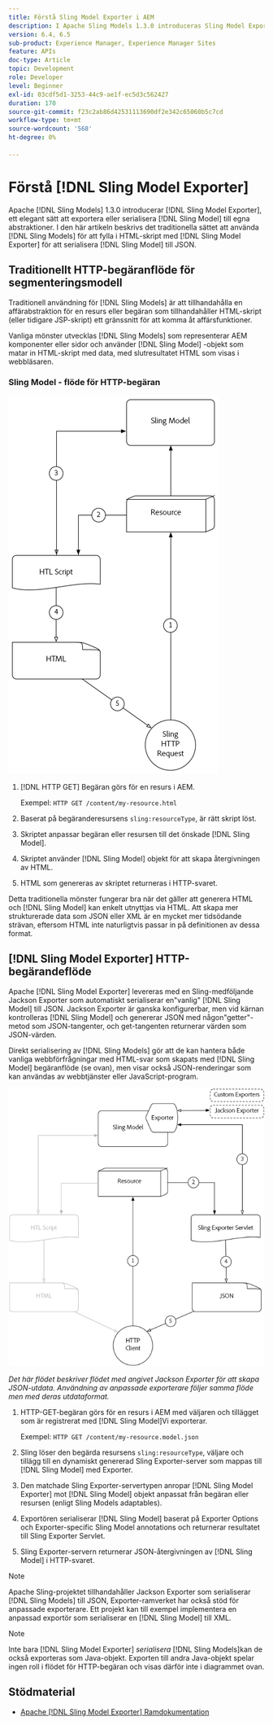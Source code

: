 ```yaml
---
title: Förstå Sling Model Exporter i AEM
description: I Apache Sling Models 1.3.0 introduceras Sling Model Exporter, ett elegant sätt att exportera eller serialisera Sling Model-objekt till anpassade abstraktioner. I den här artikeln beskrivs det traditionella sättet att använda Sling-modeller för att fylla i HTML-skript, med hjälp av Sling Model Exporter-ramverket för att serialisera en Sling-modell till JSON.
version: 6.4, 6.5
sub-product: Experience Manager, Experience Manager Sites
feature: APIs
doc-type: Article
topic: Development
role: Developer
level: Beginner
exl-id: 03cdf5d1-3253-44c9-ae1f-ec5d3c562427
duration: 170
source-git-commit: f23c2ab86d42531113690df2e342c65060b5c7cd
workflow-type: tm+mt
source-wordcount: '568'
ht-degree: 0%

---
```


# Förstå [!DNL Sling Model Exporter]

Apache [!DNL Sling Models] 1.3.0 introducerar [!DNL Sling Model Exporter], ett elegant sätt att exportera eller serialisera [!DNL Sling Model] till egna abstraktioner. I den här artikeln beskrivs det traditionella sättet att använda [!DNL Sling Models] för att fylla i HTML-skript med [!DNL Sling Model Exporter] för att serialisera [!DNL Sling Model] till JSON.

## Traditionellt HTTP-begäranflöde för segmenteringsmodell

Traditionell användning för [!DNL Sling Models] är att tillhandahålla en affärabstraktion för en resurs eller begäran som tillhandahåller HTML-skript (eller tidigare JSP-skript) ett gränssnitt för att komma åt affärsfunktioner.

Vanliga mönster utvecklas [!DNL Sling Models] som representerar AEM komponenter eller sidor och använder [!DNL Sling Model] -objekt som matar in HTML-skript med data, med slutresultatet HTML som visas i webbläsaren.

### Sling Model - flöde för HTTP-begäran

![Förfrågningsflöde för segmenteringsmodell](./assets/understand-sling-model-exporter/sling-model-request-flow.png)

1. [!DNL HTTP GET] Begäran görs för en resurs i AEM.

   Exempel: `HTTP GET /content/my-resource.html`

1. Baserat på begäranderesursens `sling:resourceType`, är rätt skript löst.

1. Skriptet anpassar begäran eller resursen till det önskade [!DNL Sling Model].

1. Skriptet använder [!DNL Sling Model] objekt för att skapa återgivningen av HTML.

1. HTML som genereras av skriptet returneras i HTTP-svaret.

Detta traditionella mönster fungerar bra när det gäller att generera HTML och [!DNL Sling Model] kan enkelt utnyttjas via HTML. Att skapa mer strukturerade data som JSON eller XML är en mycket mer tidsödande strävan, eftersom HTML inte naturligtvis passar in på definitionen av dessa format.

## [!DNL Sling Model Exporter] HTTP-begärandeflöde

Apache [!DNL Sling Model Exporter] levereras med en Sling-medföljande Jackson Exporter som automatiskt serialiserar en&quot;vanlig&quot; [!DNL Sling Model] till JSON. Jackson Exporter är ganska konfigurerbar, men vid kärnan kontrolleras [!DNL Sling Model] och genererar JSON med någon&quot;getter&quot;-metod som JSON-tangenter, och get-tangenten returnerar värden som JSON-värden.

Direkt serialisering av [!DNL Sling Models] gör att de kan hantera både vanliga webbförfrågningar med HTML-svar som skapats med [!DNL Sling Model] begäranflöde (se ovan), men visar också JSON-renderingar som kan användas av webbtjänster eller JavaScript-program.

![Sling Model Exporter - flöde för HTTP-begäran](./assets/understand-sling-model-exporter/sling-model-exporter-request-flow.png)

*Det här flödet beskriver flödet med angivet Jackson Exporter för att skapa JSON-utdata. Användning av anpassade exporterare följer samma flöde men med deras utdataformat.*

1. HTTP-GET-begäran görs för en resurs i AEM med väljaren och tillägget som är registrerat med [!DNL Sling Model]Vi exporterar.

   Exempel: `HTTP GET /content/my-resource.model.json`

1. Sling löser den begärda resursens `sling:resourceType`, väljare och tillägg till en dynamiskt genererad Sling Exporter-server som mappas till [!DNL Sling Model] med Exporter.
1. Den matchade Sling Exporter-servertypen anropar [!DNL Sling Model Exporter] mot [!DNL Sling Model] objekt anpassat från begäran eller resursen (enligt Sling Models adaptables).
1. Exportören serialiserar [!DNL Sling Model] baserat på Exporter Options och Exporter-specific Sling Model annotations och returnerar resultatet till Sling Exporter Servlet.
1. Sling Exporter-servern returnerar JSON-återgivningen av [!DNL Sling Model] i HTTP-svaret.

>[!NOTE]
>
>Apache Sling-projektet tillhandahåller Jackson Exporter som serialiserar [!DNL Sling Models] till JSON, Exporter-ramverket har också stöd för anpassade exporterare. Ett projekt kan till exempel implementera en anpassad exportör som serialiserar en [!DNL Sling Model] till XML.

>[!NOTE]
>
>Inte bara [!DNL Sling Model Exporter] *serialisera* [!DNL Sling Models]kan de också exporteras som Java-objekt. Exporten till andra Java-objekt spelar ingen roll i flödet för HTTP-begäran och visas därför inte i diagrammet ovan.

## Stödmaterial

* [Apache [!DNL Sling Model Exporter] Ramdokumentation](https://sling.apache.org/documentation/bundles/models.html#exporter-framework-since-130)
